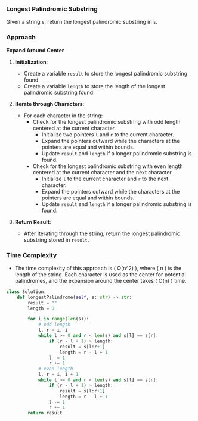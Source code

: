 
### Longest Palindromic Substring

Given a string `s`, return the longest palindromic substring in `s`.

### Approach

**Expand Around Center**

1. **Initialization**:
    - Create a variable `result` to store the longest palindromic substring found.
    - Create a variable `length` to store the length of the longest palindromic substring found.

2. **Iterate through Characters**:
    - For each character in the string:
        - Check for the longest palindromic substring with odd length centered at the current character.
            - Initialize two pointers `l` and `r` to the current character.
            - Expand the pointers outward while the characters at the pointers are equal and within bounds.
            - Update `result` and `length` if a longer palindromic substring is found.
        - Check for the longest palindromic substring with even length centered at the current character and the next character.
            - Initialize `l` to the current character and `r` to the next character.
            - Expand the pointers outward while the characters at the pointers are equal and within bounds.
            - Update `result` and `length` if a longer palindromic substring is found.

3. **Return Result**:
    - After iterating through the string, return the longest palindromic substring stored in `result`.

### Time Complexity

- The time complexity of this approach is \( O(n^2) \), where \( n \) is the length of the string. Each character is used as the center for potential palindromes, and the expansion around the center takes \( O(n) \) time.

```python
class Solution:
    def longestPalindrome(self, s: str) -> str:
        result = ""
        length = 0

        for i in range(len(s)):
            # odd length
            l, r = i, i
            while l >= 0 and r < len(s) and s[l] == s[r]:
                if (r - l + 1) > length:
                    result = s[l:r+1]
                    length = r - l + 1
                l -= 1
                r += 1
            # even length
            l, r = i, i + 1
            while l >= 0 and r < len(s) and s[l] == s[r]:
                if (r - l + 1) > length:
                    result = s[l:r+1]
                    length = r - l + 1
                l -= 1
                r += 1
        return result
```